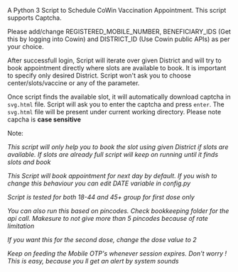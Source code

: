 

A Python 3 Script to Schedule CoWin Vaccination Appointment. This script supports Captcha.  

Please add/change REGISTERED_MOBILE_NUMBER, BENEFICIARY_IDS (Get this by logging into Cowin) and DISTRICT_ID (Use Cowin public APIs) as per your choice.

After successfull login, Script will iterate over given District and will try to book appointment directly where slots are available to book. It is important to specify only desired District. Script won't ask you to choose center/slots/vaccine or any of the parameter.

Once script finds the available slot, it will automatically download captcha in ```svg.html``` file. Script will ask you to enter the captcha and press ```enter```. The ```svg.html``` file will be present under current working directory. Please note capcha is **case sensitive**
    
    
Note: 

*This script will only help you to book the slot using given District if slots are available. If slots are already full script will keep on running until it finds slots and book*

*This Script will book appointment for next day by default. If you wish to change this behaviour you can edit DATE variable in config.py*

*Script is tested for both 18-44 and 45+ group for first dose only*

*You can also run this based on pincodes. Check bookkeeping folder for the api call. Makesure to not give more than 5 pincodes because of rate limitation*

*If you want this for the second dose, change the dose value to 2*

*Keep on feeding the Mobile OTP's whenever session expires. Don't worry ! This is easy, because you ll get an alert by system sounds*
